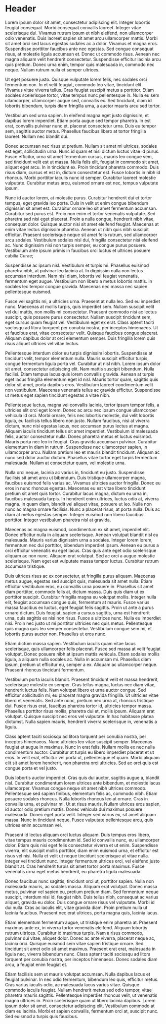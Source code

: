 <!-- TITLE: Lorem -->
<!-- SUBTITLE: A quick summary of Lorem -->

# Header

Lorem ipsum dolor sit amet, consectetur adipiscing elit. Integer lobortis feugiat consequat. Morbi consequat convallis laoreet. Integer vitae scelerisque dui. Vivamus rutrum ipsum et nibh eleifend, non ullamcorper odio venenatis. Duis laoreet sapien sit amet arcu ullamcorper mattis. Morbi sit amet orci sed lacus egestas sodales ac a dolor. Vivamus et magna eros. Suspendisse porttitor faucibus ante nec egestas. Sed congue consequat risus, at molestie ligula accumsan et. Donec ut commodo risus. Aenean nec magna aliquam velit hendrerit consectetur. Suspendisse efficitur lacinia arcu quis pretium. Donec urna enim, tempor quis malesuada in, commodo nec neque. Nullam rutrum nulla et semper ultrices.

Ut eget posuere justo. Quisque vulputate lorem felis, nec sodales orci fermentum non. In et velit feugiat, commodo leo vitae, tincidunt elit. Vivamus vitae viverra tellus. Cras feugiat suscipit metus a porttitor. Etiam sodales scelerisque tortor, vitae tempus nunc pellentesque in. Nulla eu sem ullamcorper, ullamcorper augue sed, convallis ex. Sed tincidunt, diam id lobortis bibendum, turpis diam fringilla urna, a auctor mauris arcu sed tortor.

Vestibulum sed urna sapien. In eleifend magna eget justo dignissim, et dapibus lorem imperdiet. Etiam porta augue sed tempor pharetra. In est erat, convallis pulvinar nunc et, placerat consectetur urna. Duis eu tempor sem, sagittis auctor metus. Phasellus faucibus libero at tortor fringilla laoreet. Nullam nec blandit dui.

Donec accumsan nec risus ut pretium. Nullam sit amet mi ultrices, sodales est eget, sollicitudin urna. Nunc id quam et nisi dictum luctus vitae id purus. Fusce efficitur, urna sit amet fermentum cursus, mauris leo congue sem, sed tincidunt velit est ut massa. Nulla felis elit, feugiat in commodo sit amet, aliquet eget arcu. In in tincidunt ex. Proin tincidunt pharetra commodo. Duis risus diam, cursus et est in, dictum consectetur est. Fusce lobortis in nibh id rhoncus. Morbi porttitor iaculis nunc id semper. Curabitur laoreet molestie vulputate. Curabitur metus arcu, euismod ornare est nec, tempus vulputate ipsum.

Nunc id auctor lorem, at molestie purus. Curabitur hendrerit dui et tortor tempus, eget gravida leo porta. Duis in velit ut enim congue bibendum dignissim sit amet est. Curabitur ornare leo sit amet fermentum accumsan. Curabitur sed purus est. Proin non enim et tortor venenatis vulputate. Sed pharetra sed nisi eget placerat. Proin a nulla congue, hendrerit nibh vitae, consequat dolor. Quisque auctor nisi sit amet eleifend feugiat. Maecenas at enim vitae lectus dignissim pharetra. Aenean ut nibh quis nibh suscipit efficitur. Praesent scelerisque neque sit amet felis rutrum, sed ullamcorper arcu sodales. Vestibulum sodales nisl dui, fringilla consectetur nisi eleifend ac. Nunc dignissim nisi non turpis semper, eu congue purus posuere. Vestibulum ante ipsum primis in faucibus orci luctus et ultrices posuere cubilia Curae;

Suspendisse ac ipsum nisl. Vestibulum et turpis mi. Phasellus euismod pharetra nibh, at pulvinar leo lacinia at. In dignissim nulla non lectus accumsan interdum. Nam nisi diam, lobortis vel feugiat venenatis, fermentum eget augue. Vestibulum non libero a metus lobortis mattis. In sodales leo tempor congue gravida. Maecenas nec massa nec sapien pellentesque euismod.

Fusce vel sagittis mi, a ultricies urna. Praesent at nulla leo. Sed eu imperdiet nunc. Maecenas at mollis turpis, quis imperdiet sem. Nullam suscipit velit vel dui mattis, non mollis mi consectetur. Praesent commodo nisi ac lectus suscipit, quis posuere purus consectetur. Nullam suscipit tincidunt sem, eget cursus quam feugiat vel. Vestibulum eget ex erat. Class aptent taciti sociosqu ad litora torquent per conubia nostra, per inceptos himenaeos. Ut et faucibus erat, vitae consectetur velit. Quisque faucibus congue placerat. Aliquam dapibus dolor at orci elementum semper. Duis fringilla lorem quis risus aliquet ultrices vel vitae lectus.

Pellentesque interdum dolor eu turpis dignissim lobortis. Suspendisse at tincidunt velit, tempor elementum nulla. Mauris suscipit efficitur turpis, congue fermentum ligula porta vel. Curabitur at nisl nibh. Lorem ipsum dolor sit amet, consectetur adipiscing elit. Nam mattis suscipit bibendum. Nulla facilisi. Etiam tempus lacus quis lorem convallis gravida. Aenean at turpis eget lacus fringilla elementum eget id nisl. Mauris tortor quam, sagittis quis dolor sit amet, porta dapibus eros. Vestibulum laoreet condimentum velit non vestibulum. Maecenas venenatis tellus ac gravida efficitur. Suspendisse ut metus eget sapien tincidunt egestas a vitae nibh.

Pellentesque luctus, magna vel convallis lacinia, tortor ipsum tempor felis, a ultricies elit orci eget lorem. Donec ac arcu nec ipsum congue ullamcorper vehicula id orci. Morbi ornare, felis nec lobortis molestie, dui velit lobortis ligula, eu facilisis tellus libero non justo. Nullam faucibus, nisi at viverra dictum, nunc nisi egestas lacus, nec accumsan purus lectus at magna. Aliquam iaculis tincidunt tellus sit amet imperdiet. Vestibulum id malesuada felis, auctor consectetur nulla. Donec pharetra metus et luctus euismod. Mauris porta nec leo in feugiat. Cras gravida accumsan pulvinar. Curabitur elementum in diam in rutrum. Suspendisse nec ullamcorper sapien, in ullamcorper arcu. Nullam pretium leo et mauris blandit tincidunt. Aliquam ac nunc sed dolor auctor dictum. Phasellus vitae tortor eget turpis fermentum malesuada. Nullam at consectetur quam, vel molestie urna.

Nulla orci neque, lacinia ac varius in, tincidunt eu justo. Suspendisse facilisis sit amet arcu ut bibendum. Duis tristique ullamcorper magna, faucibus euismod felis varius ac. Vivamus ultricies auctor fringilla. Donec eu eros in nunc rhoncus egestas. Maecenas eu est vitae libero tincidunt pretium sit amet quis tortor. Curabitur lacus magna, dictum eu urna in, faucibus malesuada turpis. In hendrerit enim ultrices, luctus odio at, viverra magna. In quam diam, blandit vel aliquet vitae, posuere ut leo. Nulla non nunc ac magna ornare facilisis. Nunc a placerat risus, at porta nulla. Duis ac diam at metus egestas semper. Integer euismod non libero faucibus porttitor. Integer vestibulum pharetra nisl at gravida.

Maecenas ac magna euismod, condimentum ex sit amet, imperdiet elit. Donec efficitur nulla in aliquam scelerisque. Aenean volutpat blandit nisl eu malesuada. Mauris varius dignissim urna a sodales. Integer lorem lorem, fermentum nec dui porttitor, bibendum imperdiet ipsum. Aenean eu purus a orci efficitur venenatis eu eget lacus. Cras quis ante eget odio scelerisque aliquam ac non nunc. Aliquam erat volutpat. Sed ac orci a augue molestie scelerisque. Nam eget est vulputate massa tempor luctus. Curabitur rutrum accumsan tristique.

Duis ultrices risus ac ex consectetur, at fringilla purus aliquam. Maecenas metus augue, egestas sed suscipit quis, malesuada sit amet nulla. Etiam efficitur vestibulum eros, eu convallis urna posuere in. Phasellus sit amet diam porttitor, commodo felis at, dictum massa. Duis quis diam ut ex porttitor suscipit. Curabitur fringilla magna eu volutpat mollis. Integer nulla elit, feugiat accumsan congue quis, fermentum at mauris. Fusce varius massa faucibus ex luctus, eget feugiat felis sagittis. Proin ut ante a purus ornare dictum. Duis feugiat, sapien a cursus sagittis, urna est hendrerit urna, quis sagittis ex nisi non risus. Fusce a ultrices nunc. Nulla eu imperdiet nisi. Proin nec justo ut mi porttitor ultricies nec quis metus. Pellentesque quis magna quis leo semper consectetur. Vestibulum congue sem mi, et lobortis purus auctor non. Phasellus ut eros nunc.

Etiam dictum massa sapien. Vestibulum iaculis quam vitae lacus scelerisque, quis ullamcorper felis placerat. Fusce sed massa at velit feugiat volutpat. Donec posuere nibh at ipsum mattis vehicula. Etiam sodales mollis ligula, a aliquam nulla sodales ac. Nulla in accumsan mi. Phasellus diam ipsum, pretium ut efficitur eu, semper a ex. Aliquam ac ullamcorper neque. Praesent rhoncus tincidunt fermentum.

Vestibulum porta iaculis blandit. Praesent tincidunt velit et massa hendrerit, scelerisque molestie ex semper. Cras tellus magna, luctus nec diam vitae, hendrerit luctus felis. Nam volutpat libero et urna auctor congue. Sed efficitur sollicitudin mi, eu placerat magna gravida fringilla. Ut ultricies vitae libero et venenatis. Sed ante nunc, pretium nec urna at, rhoncus tristique dui. Fusce risus erat, faucibus pharetra tortor id, ultricies tempor massa. Phasellus porttitor risus mollis, pharetra dui et, mollis ipsum. Aliquam erat volutpat. Quisque suscipit nec eros vel vulputate. In hac habitasse platea dictumst. Nulla sapien mauris, hendrerit viverra scelerisque in, venenatis a ligula.

Class aptent taciti sociosqu ad litora torquent per conubia nostra, per inceptos himenaeos. Nunc ultricies leo vitae suscipit semper. Maecenas feugiat et augue in maximus. Nunc in erat felis. Nullam mollis ex nec nulla condimentum auctor. Curabitur at turpis eu libero imperdiet placerat et ut eros. In velit erat, efficitur vel porta ut, pellentesque et quam. Morbi aliquam elit sit amet lorem hendrerit, non pharetra orci ultricies. Sed ac orci quis est congue porta et vel justo.

Duis lobortis auctor imperdiet. Cras quis dui auctor, sagittis augue a, blandit nisl. Curabitur condimentum lorem ultrices ante bibendum, et molestie lacus ullamcorper. Vivamus congue neque sit amet nibh ultrices commodo. Pellentesque sed sapien finibus, elementum felis ac, commodo nibh. Etiam posuere sodales rhoncus. Nulla lobortis rhoncus leo at ornare. Cras in convallis urna, et pulvinar mi. Ut at risus mauris. Nullam ultrices eros sapien, id auctor odio pretium mattis. Donec vehicula dui maximus posuere malesuada. Donec eget porta velit. Integer sed varius ex, sit amet aliquam massa. Nunc in tincidunt neque. Fusce vulputate pellentesque arcu, quis ultrices enim accumsan vel.

Praesent id lectus aliquam orci luctus aliquam. Duis tempus eros libero, vitae tempus mauris condimentum id. Sed id convallis nunc, eu ullamcorper dolor. Etiam quis nisi eget felis consectetur viverra et ut enim. Suspendisse viverra, elit suscipit mollis porttitor, diam enim euismod urna, et efficitur est risus vel nisi. Nulla et velit ut neque tincidunt scelerisque at vitae nulla. Integer vel tincidunt nunc. Integer fermentum ultrices orci, vel eleifend justo blandit at. Cras hendrerit turpis sit amet tortor porta maximus. Fusce venenatis urna eget metus hendrerit, eu pharetra ligula malesuada.

Donec faucibus nunc sagittis, tincidunt orci ut, porttitor sapien. Nulla non malesuada mauris, ac sodales massa. Aliquam erat volutpat. Donec massa metus, pulvinar vel sapien eu, pretium pretium diam. Sed fermentum neque suscipit, interdum nisi id, feugiat nibh. Duis tellus nibh, consequat ac varius aliquet, gravida eu dolor. Duis congue ornare risus vel vulputate. Morbi id dui nulla. Cras ac iaculis elit, vitae gravida diam. Proin pretium nulla ut lacinia faucibus. Praesent nec erat ultrices, porta magna quis, lacinia lacus.

Etiam elementum fermentum augue, ut tristique enim pharetra at. Praesent maximus ante ex, in viverra tortor venenatis eleifend. Aliquam lobortis rutrum ultrices. Curabitur id maximus turpis. Nam a risus commodo, pulvinar dui vitae, aliquet dolor. Donec ac ante viverra, placerat neque ac, lacinia orci. Quisque euismod sem vitae sapien tristique ornare. Sed tincidunt sit amet odio sit amet maximus. Praesent erat erat, malesuada in ligula nec, viverra bibendum nunc. Class aptent taciti sociosqu ad litora torquent per conubia nostra, per inceptos himenaeos. Donec sodales diam arcu, a feugiat enim feugiat et.

Etiam facilisis sem ut mauris volutpat accumsan. Nulla dapibus lacus et feugiat pulvinar. In nec odio fermentum, bibendum leo quis, efficitur metus. Cras varius iaculis odio, ac malesuada lacus varius vitae. Quisque commodo iaculis feugiat. Nullam hendrerit metus sed odio tempor, vitae pharetra mauris sagittis. Pellentesque imperdiet rhoncus velit, ut venenatis magna ultrices in. Proin scelerisque quam ut libero lacinia dapibus. Lorem ipsum dolor sit amet, consectetur adipiscing elit. Vestibulum commodo at diam eu lacinia. Morbi et sapien convallis, fermentum orci at, suscipit nunc. Sed euismod a turpis quis faucibus.